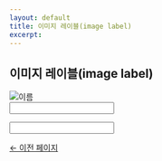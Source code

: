 ```yaml
---
layout: default
title: 이미지 레이블(image label)
excerpt: 
---
```


<h2>이미지 레이블(image label)</h2>

<p>
	<label for="name">
		<img src="label_name.png" alt="이름" />
	</label><br>
	<input type="text" id="name">
</p>
<p>
	<label for="email">
		<img src="label_email.png" alt="" />
	</label><br>
	<input type="email" id="email" title="이메일">
</p>

<p><a href="#" onclick="history.back(-1);">← 이전 페이지</a></p>
